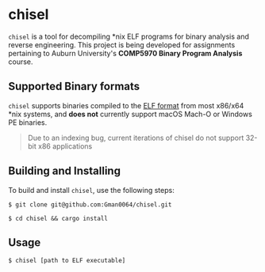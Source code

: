 # chisel
`chisel` is a tool for decompiling *nix ELF programs for binary analysis and reverse engineering. This project is being developed for assignments pertaining to Auburn University's **COMP5970 Binary Program Analysis** course.


## Supported Binary formats

`chisel` supports binaries compiled to the [ELF format](https://en.wikipedia.org/wiki/Executable_and_Linkable_Format) from most x86/x64 *nix systems, and __does not__ currently support macOS Mach-O or Windows PE binaries.

> Due to an indexing bug, current iterations of chisel do not support 32-bit x86 applications


## Building and Installing

To build and install `chisel`, use the following steps:

```shell
$ git clone git@github.com:Gman0064/chisel.git

$ cd chisel && cargo install
```


## Usage

```shell
$ chisel [path to ELF executable]
```
